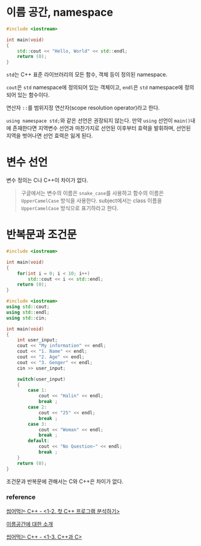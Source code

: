 # 이름 공간, namespace

```c++
#include <iostream>

int main(void)
{
	std::cout << "Hello, World" << std::endl;
	return (0);
}
```
`std`는 C++ 표준 라이브러리의 모든 함수, 객체 등이 정의된 namespace.

`cout`은 `std` namespace에 정의되어 있는 객체이고, `endl`은 `std` namespace에 정의되어 있는 함수이다.

연산자 `::`를 범위지정 연산자(scope resolution operator)라고 한다.

`using namespace std;`와 같은 선언은 권장되지 않는다. 만약 `using` 선언이 `main()`내에 존재한다면 지역변수 선언과 마찬가지로 선언된 이후부터 효력을 발휘하며, 선언된 지역을 벗어나면 선언 효력은 잃게 된다.

# 변수 선언
변수 정의는 C나 C++이 차이가 없다.
> 구글에서는 변수의 이름은 `snake_case`를 사용하고 함수의 이름은 `UpperCamelCase` 방식을 사용한다. subject에서는 class 이름을 `UpperCamelCase` 방식으로 표기하라고 한다.

# 반복문과 조건문
```c++
#include <iostream>

int main(void)
{
	for(int i = 0; i < 10; i++)
		std::cout << i << std::endl;
	return (0);
}
```

```c++
#include <iostream>
using std::cout;
using std::endl;
using std::cin;

int main(void)
{
	int user_input;
	cout << "My information" << endl;
	cout << "1. Name" << endl;
	cout << "2. Age" << endl;
	cout << "3. Genger" << endl;
	cin >> user_input;

	switch(user_input)
	{
		case 1:
			cout << "Halin" << endl;
			break ;
		case 2:
			cout << "25" << endl;
			break ;
		case 3:
			cout << "Woman" << endl;
			break ;
		default:
			cout << "No Question~" << endl;
			break ;
	}
	return (0);
}
```
조건문과 반복문에 관해서는 C와 C++은 차이가 없다.

### reference
[씹어먹는 C++ - <1-2. 첫 C++ 프로그램 분석하기>](https://modoocode.com/136)

[이름공간에 대한 소개](https://velog.io/@kwan0324/01-5-%EC%9D%B4%EB%A6%84%EA%B3%B5%EA%B0%84namespace%EC%97%90-%EB%8C%80%ED%95%9C-%EC%86%8C%EA%B0%9C)

[씹어먹는 C++ - <1-3. C++과 C>](https://modoocode.com/138)
